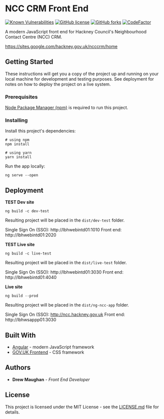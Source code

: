 # NCC CRM Front End

[![Known Vulnerabilities](https://snyk.io/test/github/LBHackney-IT/NCC/badge.svg?targetFile=ng-ncc-app%2Fpackage.json)](https://snyk.io/test/github/LBHackney-IT/NCC?targetFile=ng-ncc-app%2Fpackage.json)
[![GitHub license](https://img.shields.io/github/license/LBHackney-IT/NCC.svg)](https://github.com/LBHackney-IT/NCC/blob/master/LICENSE)
[![GitHub forks](https://img.shields.io/github/forks/LBHackney-IT/NCC.svg)](https://github.com/LBHackney-IT/NCC/network)
[![CodeFactor](https://www.codefactor.io/repository/github/lbhackney-it/ncc/badge)](https://www.codefactor.io/repository/github/lbhackney-it/ncc)

A modern JavaScript front end for Hackney Council's Neighbourhood Contact Centre (NCC) CRM.

https://sites.google.com/hackney.gov.uk/ncccrm/home

## Getting Started

These instructions will get you a copy of the project up and running on your local machine for development and testing purposes. See deployment for notes on how to deploy the project on a live system.

### Prerequisites

[Node Package Manager (npm)](https://npmjs.com) is required to run this project.

### Installing

Install this project's dependencies:

```
# using npm
npm install

# using yarn
yarn install
```

Run the app locally:

```
ng serve --open
```

## Deployment

**TEST Dev site**
```
ng build -c dev-test
```
Resulting project will be placed in the `dist/dev-test` folder.

Single Sign On (SSO): http://lbhwebintd01:1010
Front end: http://lbhwebintd01:2020

**TEST Live site**
```
ng build -c live-test
```
Resulting project will be placed in the `dist/live-test` folder.

Single Sign On (SSO): http://lbhwebintd01:3030
Front end: http://lbhwebintd01:4040

**Live site**
```
ng build --prod
```
Resulting project will be placed in the `dist/ng-ncc-app` folder.

Single Sign On (SSO): http://ncc.hackney.gov.uk
Front end: http://lbhwsappp01:3030

## Built With

* [Angular](https://angular.io) - modern JavaScript framework
* [GOV.UK Frontend](https://github.com/alphagov/govuk-frontend) - CSS framework

## Authors

* **Drew Maughan** - *Front End Developer*

## License

This project is licensed under the MIT License - see the [LICENSE.md](LICENSE.md) file for details.
